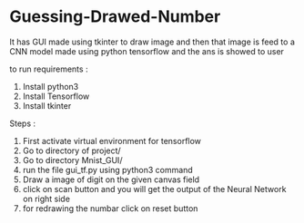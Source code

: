 # Guessing-Drawed-Number

It has GUI made using tkinter to draw image and then that image is feed to a CNN model made using python tensorflow and the ans is showed to user

to run requirements :
1. Install python3
2. Install Tensorflow
3. Install tkinter

Steps : 
1. First activate virtual environment for tensorflow
2. Go to directory of project/
3. Go to directory Mnist_GUI/
4. run the file gui_tf.py using python3 command
5. Draw a image of digit on the given canvas field
6. click on scan button and you will get the output of the Neural Network on right side
7. for redrawing the numbar click on reset button

